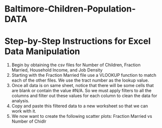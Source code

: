 # Baltimore-Children-Population-DATA


# Step-by-Step Instructions for Excel Data Manipulation
1. Begin by obtaining the csv files for Number of Children, Fraction Married, Household Income, and Job Density
2. Starting with the Fraction Married file use a VLOOKUP function to match each of the other files.  We use the tract number as the lookup value.
3. Once all data is on same sheet, notice that there will be some cells that are blank or contain the value #N/A.  So we must apply filters to all the columns and filter out these values for each column to clean the data for analysis.
4. Copy and paste this filtered data to a new worksheet so that we can work with it.
5. We now want to create the following scatter plots:
 Fraction Married vs Number of Chidlr
